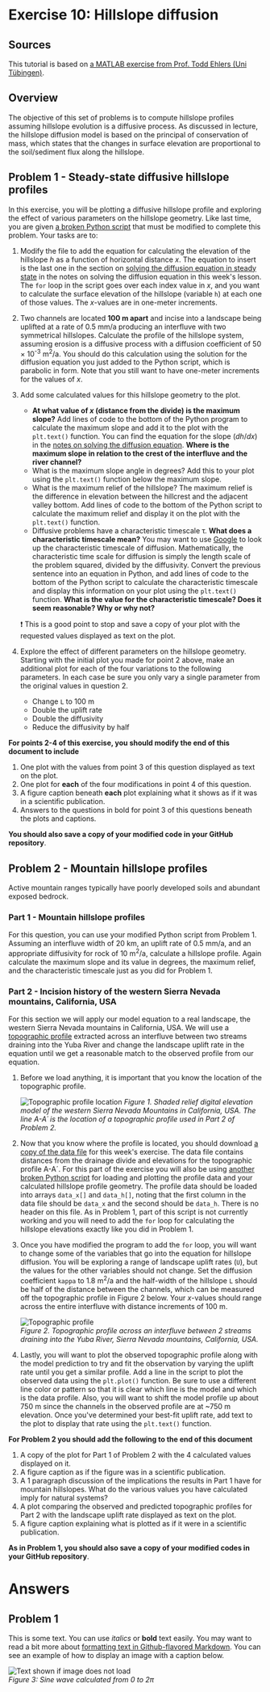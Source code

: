 # Exercise 10: Hillslope diffusion

## Sources
This tutorial is based on [a MATLAB exercise from Prof. Todd Ehlers (Uni Tübingen)](http://www.mnf.uni-tuebingen.de/fachbereiche/geowissenschaften/arbeitsgruppen/mineralogie-geodynamik/forschungsbereich/geologie-geodynamik/workgroup.html).

## Overview
The objective of this set of problems is to compute hillslope profiles assuming hillslope evolution is a diffusive process.
As discussed in lecture, the hillslope diffusion model is based on the principal of conservation of mass, which states that the changes in surface elevation are proportional to the soil/sediment flux along the hillslope.

## Problem 1 - Steady-state diffusive hillslope profiles
In this exercise, you will be plotting a diffusive hillslope profile and exploring the effect of various parameters on the hillslope geometry.
Like last time, you are given [a broken Python script](hillslope_profile_ex1.py) that must be modified to complete this problem.
Your tasks are to:

1. Modify the file to add the equation for calculating the elevation of the hillslope *h* as a function of horizontal distance *x*.
The equation to insert is the last one in the section on [solving the diffusion equation in steady state](https://introqg.github.io/2017/lessons/L10/solving-diffusion.html#finding-integration-constant-2) in the notes on solving the diffusion equation in this week's lesson.
The `for` loop in the script goes over each index value in *x*, and you want to calculate the surface elevation of the hillslope (variable `h`) at each one of those values.
The *x*-values are in one-meter increments.
2. Two channels are located **100 m apart** and incise into a landscape being uplifted at a rate of 0.5 mm/a producing an interfluve with two symmetrical hillslopes.
Calculate the profile of the hillslope system, assuming erosion is a diffusive process with a diffusion coefficient of 50 × 10<sup>-3</sup> m<sup>2</sup>/a.
You should do this calculation using the solution for the diffusion equation you just added to the Python script, which is parabolic in form.
Note that you still want to have one-meter increments for the values of *x*.
3. Add some calculated values for this hillslope geometry to the plot.
    - **At what value of *x* (distance from the divide) is the maximum slope?**
    Add lines of code to the bottom of the Python program to calculate the maximum slope and add it to the plot with the `plt.text()` function.
    You can find the equation for the slope (*dh*/*dx*) in the [notes on solving the diffusion equation](https://introqg.github.io/2017/lessons/L10/solving-diffusion.html).
    **Where is the maximum slope in relation to the crest of the interfluve and the river channel?**
    - What is the maximum slope angle in degrees?
    Add this to your plot using the `plt.text()` function below the maximum slope.
    - What is the maximum relief of the hillslope?
    The maximum relief is the difference in elevation between the hillcrest and the adjacent valley bottom.
    Add lines of code to the bottom of the Python script to calculate the maximum relief and display it on the plot with the `plt.text()` function.
    - Diffusive problems have a characteristic timescale τ.
    **What does a characteristic timescale mean?**
    You may want to use [Google](https://www.google.fi) to look up the characteristic timescale of diffusion.
    Mathematically, the characteristic time scale for diffusion is simply the length scale of the problem squared, divided by the diffusivity.
    Convert the previous sentence into an equation in Python, and add lines of code to the bottom of the Python script to calculate the characteristic timescale and display this information on your plot using the `plt.text()` function.
    **What is the value for the characteristic timescale?
    Does it seem reasonable?
    Why or why not?**

    :heavy_exclamation_mark: This is a good point to stop and save a copy of your plot with the requested values displayed as text on the plot.

4. Explore the effect of different parameters on the hillslope geometry.
Starting with the initial plot you made for point 2 above, make an additional plot for each of the four variations to the following parameters.
In each case be sure you only vary a single parameter from the original values in question 2.
    - Change `L` to 100 m
    - Double the uplift rate
    - Double the diffusivity
    - Reduce the diffusivity by half

**For points 2-4 of this exercise, you should modify the end of this document to include**

1. One plot with the values from point 3 of this question displayed as text on the plot.
2. One plot for **each** of the four modifications in point 4 of this question.
3. A figure caption beneath **each** plot explaining what it shows as if it was in a scientific publication.
4. Answers to the questions in bold for point 3 of this questions beneath the plots and captions.

**You should also save a copy of your modified code in your GitHub repository**.

## Problem 2 - Mountain hillslope profiles
Active mountain ranges typically have poorly developed soils and abundant exposed bedrock.

### Part 1 - Mountain hillslope profiles
For this question, you can use your modified Python script from Problem 1.
Assuming an interfluve width of 20 km, an uplift rate of 0.5 mm/a, and an appropriate diffusivity for rock of 10 m<sup>2</sup>/a, calculate a hillslope profile.
Again calculate the maximum slope and its value in degrees, the maximum relief, and the characteristic timescale just as you did for Problem 1.

### Part 2 - Incision history of the western Sierra Nevada mountains, California, USA 
For this section we will apply our model equation to a real landscape, the western Sierra Nevada mountains in California, USA.
We will use a [topographic profile](sierras_profile.txt) extracted across an interfluve between two streams draining into the Yuba River and change the landscape uplift rate in the equation until we get a reasonable match to the observed profile from our equation.

1. Before we load anything, it is important that you know the location of the topographic profile.

    ![Topographic profile location](Images/Sierras_profile_map.png)
    *Figure 1. Shaded relief digital elevation model of the western Sierra Nevada Mountains in California, USA. The line A-A´ is the location of a topographic profile used in Part 2 of Problem 2.*

2. Now that you know where the profile is located, you should download [a copy of the data file](sierras_profile.txt) for this week's exercise.
The data file contains distances from the drainage divide and elevations for the topographic profile A-A´.
For this part of the exercise you will also be using [another broken Python script](hillslope_profile_ex2.2.py) for loading and plotting the profile data and your calculated hillslope profile geometry.
The profile data should be loaded into arrays `data_x[]` and `data_h[]`, noting that the first column in the data file should be `data_x` and the second should be `data_h`.
There is no header on this file.
As in Problem 1, part of this script is not currently working and you will need to add the `for` loop for calculating the hillslope elevations exactly like you did in Problem 1.
3. Once you have modified the program to add the `for` loop, you will want to change some of the variables that go into the equation for hillslope diffusion.
You will be exploring a range of landscape uplift rates (`U`), but the values for the other variables should not change.
Set the diffusion coefficient `kappa` to 1.8 m<sup>2</sup>/a and the half-width of the hillslope `L` should be half of the distance between the channels, which can be measured off the topographic profile in Figure 2 below.
Your *x*-values should range across the entire interfluve with distance increments of 100 m.

    ![Topographic profile](Images/sierras_profile.png)<br/>
    *Figure 2. Topographic profile across an interfluve between 2 streams draining into the Yuba River, Sierra Nevada mountains, California, USA.*

4. Lastly, you will want to plot the observed topographic profile along with the model prediction to try and fit the observation by varying the uplift rate until you get a similar profile.
Add a line in the script to plot the observed data using the `plt.plot()` function.
Be sure to use a different line color or pattern so that it is clear which line is the model and which is the data profile.
Also, you will want to shift the model profile up about 750 m since the channels in the observed profile are at ~750 m elevation.
Once you've determined your best-fit uplift rate, add text to the plot to display that rate using the `plt.text()` function.

**For Problem 2 you should add the following to the end of this document**

1. A copy of the plot for Part 1 of Problem 2 with the 4 calculated values displayed on it.
2. A figure caption as if the figure was in a scientific publication.
3. A 1 paragraph discussion of the implications the results in Part 1 have for mountain hillslopes. What do the various values you have calculated imply for natural systems?
4. A plot comparing the observed and predicted topographic profiles for Part 2 with the landscape uplift rate displayed as text on the plot.
5. A figure caption explaining what is plotted as if it were in a scientific publication.

**As in Problem 1, you should also save a copy of your modified codes in your GitHub repository**.

# Answers
## Problem 1
This is some text. You can use *italics* or **bold** text easily. You may want to read a bit more about [formatting text in Github-flavored Markdown](https://help.github.com/articles/basic-writing-and-formatting-syntax/). You can see an example of how to display an image with a caption below.

![Text shown if image does not load](Images/sine.png)<br/>
*Figure 3: Sine wave calculated from 0 to 2π*
